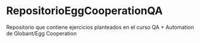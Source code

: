 # RepositorioEggCooperationQA

Repositorio que contiene ejercicios planteados en el curso QA + Automation de Globant/Egg Cooperation
